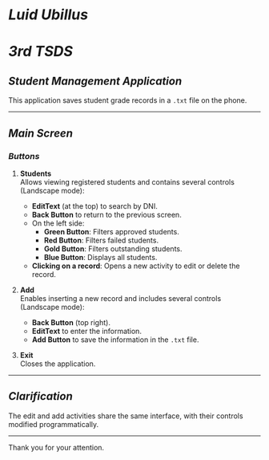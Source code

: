 # ***Luid Ubillus***
# ***3rd TSDS***

## ***Student Management Application***

This application saves student grade records in a `.txt` file on the phone.

---

## ***Main Screen***

### ***Buttons***

1. **Students**  
   Allows viewing registered students and contains several controls (Landscape mode):  
   - **EditText** (at the top) to search by DNI.  
   - **Back Button** to return to the previous screen.  
   - On the left side:  
     - **Green Button**: Filters approved students.  
     - **Red Button**: Filters failed students.  
     - **Gold Button**: Filters outstanding students.  
     - **Blue Button**: Displays all students.  
   - **Clicking on a record**: Opens a new activity to edit or delete the record.

2. **Add**  
   Enables inserting a new record and includes several controls (Landscape mode):  
   - **Back Button** (top right).  
   - **EditText** to enter the information.  
   - **Add Button** to save the information in the `.txt` file.

3. **Exit**  
   Closes the application.

---

## ***Clarification***

The edit and add activities share the same interface, with their controls modified programmatically.

---

Thank you for your attention.
